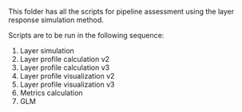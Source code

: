 This folder has all the scripts for pipeline assessment using the layer response simulation method.

Scripts are to be run in the following sequence:
1. Layer simulation
2. Layer profile calculation v2
3. Layer profile calculation v3
4. Layer profile visualization v2
5. Layer profile visualization v3
6. Metrics calculation
7. GLM

